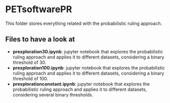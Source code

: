 <h1>PETsoftwarePR</h1>

<div>
    This folder stores everything related with the probabilistic ruling approach.
</div>

<h2>Files to have a look at</h2>
<ul>
    <li>
        <b>prexploration30.ipynb</b>: jupyter notebook that explores the probabilistic ruling approach and applies it to different datasets, considering a binary threshold of 30.
    </li>
    <li>
        <b>prexploration100.ipynb</b>: jupyter notebook that explores the probabilistic ruling approach and applies it to different datasets, considering a binary threshold of 100.
    </li>
    <li>
        <b>prexplorationconstant.ipynb</b>: jupyter notebook that explores the probabilistic ruling approach and applies it to different datasets, considering several binary thresholds.
    </li>
</ul>